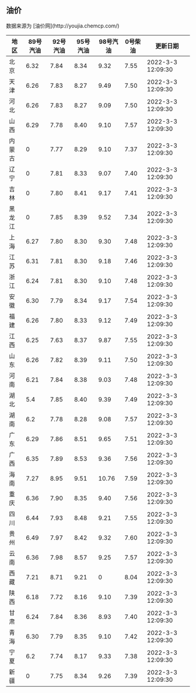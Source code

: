
<!DOCTYPE html>
<html lang="zh-cn">
<head>
<link href="https://cdn.jsdelivr.net/gh/RookieFanzk/link/github.css" rel="stylesheet">
</head>

<body>
<h2>油价</h2>
<p>数据来源为 [油价网](http://youjia.chemcp.com/) </p>
<table>
<thead>
<tr>
<th>地区</th>
<th>89号汽油</th>
<th>92号汽油</th>
<th>95号汽油</th>
<th>98号汽油</th>
<th>0号柴油</th>
<th>更新日期</th>
</tr>
</thead>
<tbody>
<tr>
<td>北京</td>
<td>6.32</td>
<td>7.84</td>
<td>8.34</td>
<td>9.32</td>
<td>7.55</td>
<td>2022-3-3 12:09:30</td>
</tr>
<tr>
<td>天津</td>
<td>6.26</td>
<td>7.83</td>
<td>8.27</td>
<td>9.49</td>
<td>7.50</td>
<td>2022-3-3 12:09:30</td>
</tr>
<tr>
<td>河北</td>
<td>6.26</td>
<td>7.83</td>
<td>8.27</td>
<td>9.09</td>
<td>7.50</td>
<td>2022-3-3 12:09:30</td>
</tr>
<tr>
<td>山西</td>
<td>6.29</td>
<td>7.78</td>
<td>8.40</td>
<td>9.10</td>
<td>7.57</td>
<td>2022-3-3 12:09:30</td>
</tr>
<tr>
<td>内蒙古</td>
<td>0</td>
<td>7.77</td>
<td>8.29</td>
<td>9.10</td>
<td>7.37</td>
<td>2022-3-3 12:09:30</td>
</tr>
<tr>
<td>辽宁</td>
<td>0</td>
<td>7.81</td>
<td>8.33</td>
<td>9.07</td>
<td>7.40</td>
<td>2022-3-3 12:09:30</td>
</tr>
<tr>
<td>吉林</td>
<td>0</td>
<td>7.80</td>
<td>8.41</td>
<td>9.17</td>
<td>7.41</td>
<td>2022-3-3 12:09:30</td>
</tr>
<tr>
<td>黑龙江</td>
<td>0</td>
<td>7.85</td>
<td>8.39</td>
<td>9.52</td>
<td>7.34</td>
<td>2022-3-3 12:09:30</td>
</tr>
<tr>
<td>上海</td>
<td>6.27</td>
<td>7.80</td>
<td>8.30</td>
<td>9.30</td>
<td>7.48</td>
<td>2022-3-3 12:09:30</td>
</tr>
<tr>
<td>江苏</td>
<td>6.31</td>
<td>7.81</td>
<td>8.30</td>
<td>9.18</td>
<td>7.46</td>
<td>2022-3-3 12:09:30</td>
</tr>
<tr>
<td>浙江</td>
<td>6.24</td>
<td>7.81</td>
<td>8.30</td>
<td>9.10</td>
<td>7.48</td>
<td>2022-3-3 12:09:30</td>
</tr>
<tr>
<td>安徽</td>
<td>6.30</td>
<td>7.79</td>
<td>8.34</td>
<td>9.17</td>
<td>7.54</td>
<td>2022-3-3 12:09:30</td>
</tr>
<tr>
<td>福建</td>
<td>6.26</td>
<td>7.80</td>
<td>8.33</td>
<td>9.12</td>
<td>7.49</td>
<td>2022-3-3 12:09:30</td>
</tr>
<tr>
<td>江西</td>
<td>6.25</td>
<td>7.63</td>
<td>8.37</td>
<td>9.87</td>
<td>7.55</td>
<td>2022-3-3 12:09:30</td>
</tr>
<tr>
<td>山东</td>
<td>6.26</td>
<td>7.82</td>
<td>8.39</td>
<td>9.11</td>
<td>7.50</td>
<td>2022-3-3 12:09:30</td>
</tr>
<tr>
<td>河南</td>
<td>6.21</td>
<td>7.84</td>
<td>8.38</td>
<td>9.03</td>
<td>7.48</td>
<td>2022-3-3 12:09:30</td>
</tr>
<tr>
<td>湖北</td>
<td>5.4</td>
<td>7.85</td>
<td>8.40</td>
<td>9.39</td>
<td>7.49</td>
<td>2022-3-3 12:09:30</td>
</tr>
<tr>
<td>湖南</td>
<td>6.2</td>
<td>7.78</td>
<td>8.28</td>
<td>9.08</td>
<td>7.57</td>
<td>2022-3-3 12:09:30</td>
</tr>
<tr>
<td>广东</td>
<td>6.29</td>
<td>7.86</td>
<td>8.51</td>
<td>9.65</td>
<td>7.51</td>
<td>2022-3-3 12:09:30</td>
</tr>
<tr>
<td>广西</td>
<td>6.35</td>
<td>7.89</td>
<td>8.53</td>
<td>9.36</td>
<td>7.56</td>
<td>2022-3-3 12:09:30</td>
</tr>
<tr>
<td>海南</td>
<td>7.27</td>
<td>8.95</td>
<td>9.51</td>
<td>10.76</td>
<td>7.59</td>
<td>2022-3-3 12:09:30</td>
</tr>
<tr>
<td>重庆</td>
<td>6.36</td>
<td>7.90</td>
<td>8.35</td>
<td>9.40</td>
<td>7.56</td>
<td>2022-3-3 12:09:30</td>
</tr>
<tr>
<td>四川</td>
<td>6.44</td>
<td>7.93</td>
<td>8.48</td>
<td>9.21</td>
<td>7.55</td>
<td>2022-3-3 12:09:30</td>
</tr>
<tr>
<td>贵州</td>
<td>6.49</td>
<td>7.97</td>
<td>8.42</td>
<td>9.32</td>
<td>7.60</td>
<td>2022-3-3 12:09:30</td>
</tr>
<tr>
<td>云南</td>
<td>6.36</td>
<td>7.98</td>
<td>8.57</td>
<td>9.25</td>
<td>7.57</td>
<td>2022-3-3 12:09:30</td>
</tr>
<tr>
<td>西藏</td>
<td>7.21</td>
<td>8.71</td>
<td>9.21</td>
<td>0</td>
<td>8.04</td>
<td>2022-3-3 12:09:30</td>
</tr>
<tr>
<td>陕西</td>
<td>6.18</td>
<td>7.72</td>
<td>8.16</td>
<td>9.10</td>
<td>7.39</td>
<td>2022-3-3 12:09:30</td>
</tr>
<tr>
<td>甘肃</td>
<td>6.24</td>
<td>7.84</td>
<td>8.36</td>
<td>8.93</td>
<td>7.40</td>
<td>2022-3-3 12:09:30</td>
</tr>
<tr>
<td>青海</td>
<td>6.30</td>
<td>7.79</td>
<td>8.35</td>
<td>9.10</td>
<td>7.42</td>
<td>2022-3-3 12:09:30</td>
</tr>
<tr>
<td>宁夏</td>
<td>6.2</td>
<td>7.74</td>
<td>8.17</td>
<td>9.33</td>
<td>7.38</td>
<td>2022-3-3 12:09:30</td>
</tr>
<tr>
<td>新疆</td>
<td>0</td>
<td>7.75</td>
<td>8.34</td>
<td>9.26</td>
<td>7.39</td>
<td>2022-3-3 12:09:30</td>
</tr>
</tbody>
</table>
</body>
</html>
